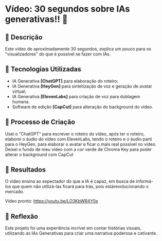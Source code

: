 # Vídeo: 30 segundos sobre IAs generativas!! 🎥

## 📒 Descrição
Este vídeo de aproximadamente 30 segundos, explica um pouco para os "visualizadores" do que é possível se fazer com IAs.

## 🤖 Tecnologias Utilizadas
- IA Generativa **[ChatGPT]** para elaboração do roteiro;
- IA Generativa **[HeyGen]** para sintetização de voz e geração de avatar virtual;
- IA Generativa **[ElevenLabs]** para criação de voz para dublagem humana.
- Software de edição **[CapCut]** para alteração do background do vídeo.
## 🧐 Processo de Criação
Usei o "ChatGPT" para escrever o roteiro do vídeo, após ter o roteiro, elaborei o áudio do vídeo com ElevenLabs, tendo o roteiro e o áudio parti para o HeyGen, para elaborar o avatar e ficar o mais real possível no vídeo. Deixei o fundo de meu vídeo com a cor verde de Chroma Key para poder alterar o background com CapCut

## 🚀 Resultados
O vídeo ensina ao espectador do que a IA é capaz, em busca de informá-los que quem não utilizá-las ficará para trás, pois estárevolucionando o mercado.

Vídeo pronto: https://youtu.be/LO3KbWR4Y0s

## 💭 Reflexão
Este projeto foi uma experiência incrível em contar histórias visuais, utilizando as IAs Generativas para criar uma narrativa poderosa e cativante.
